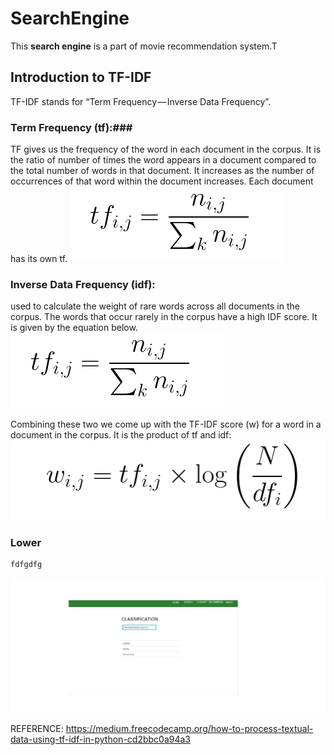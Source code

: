 # SearchEngine
This **search engine** is a part of  movie recommendation system.T

## Introduction to TF-IDF
TF-IDF stands for “Term Frequency — Inverse Data Frequency”. 
### Term Frequency (tf):###
   TF gives us the frequency of the word in each document in the corpus. It is the ratio of number of times the word appears in a document compared to the total number of words in that document. It increases as the number of occurrences of that word within the document increases. Each document has its own tf.
![](/images/tf.png)


### Inverse Data Frequency (idf): ###
used to calculate the weight of rare words across all documents in the corpus. The words that occur rarely in the corpus have a high IDF score. It is given by the equation below.
![](/images/tf.png)


Combining these two we come up with the TF-IDF score (w) for a word in a document in the corpus. It is the product of tf and idf:
![](/images/tfidf.png)


### Lower
    fdfgdfg
    
![](classify2.png)




REFERENCE:
https://medium.freecodecamp.org/how-to-process-textual-data-using-tf-idf-in-python-cd2bbc0a94a3
